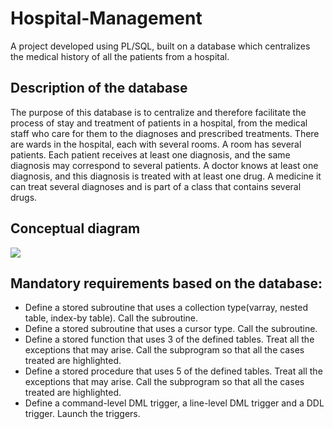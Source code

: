 # Hospital-Management
A project developed using PL/SQL, built on a database which centralizes the medical history of all the patients from a hospital.

## Description of the database
The purpose of this database is to centralize and therefore facilitate the process of stay and treatment
of patients in a hospital, from the medical staff who care for them to the diagnoses
and prescribed treatments. There are wards in the hospital, each with several rooms. A
room has several patients. Each patient receives at least one diagnosis, and
the same diagnosis may correspond to several patients. A doctor knows at least one
diagnosis, and this diagnosis is treated with at least one drug. A medicine
it can treat several diagnoses and is part of a class that contains several
drugs.

## Conceptual diagram

<img src="file:///C:/Users/Daria/Downloads/Untitled%20(1).webp" >

## Mandatory requirements based on the database:
- Define a stored subroutine that uses a collection type(varray, nested table, index-by table). Call the subroutine.
- Define a stored subroutine that uses a cursor type. Call the subroutine.
- Define a stored function that uses 3 of the defined tables. Treat all the exceptions that may arise. Call the subprogram so that all the cases treated are highlighted.
- Define a stored procedure that uses 5 of the defined tables. Treat all the exceptions that may arise. Call the subprogram so that all the cases treated are highlighted.
- Define a command-level DML trigger, a line-level DML trigger and a DDL trigger. Launch the triggers.
